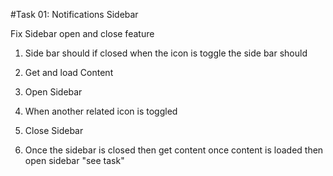 #Task 01: Notifications Sidebar

Fix Sidebar open and close feature

1. Side bar should if closed when the icon is toggle the side bar should 
1. Get and load Content
1. Open Sidebar 

2. When another related icon is toggled
2. Close Sidebar
2. Once the sidebar is closed then get content once content is loaded then open sidebar "see task"

